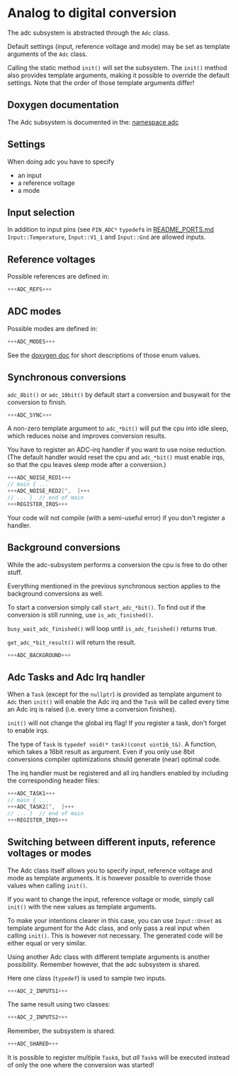 # Analog to digital conversion

The adc subsystem is abstracted through the `Adc` class.

Default settings (input, reference voltage and mode) may be set as
template arguments of the `Adc` class.

Calling the static method `init()` will set the subsystem.  The
`init()` method also provides template arguments, making it possible to
override the default settings.  Note that the order of those template
arguments differ!


## Doxygen documentation

The Adc subsystem is documented in the:
[namespace adc](http://close2.github.io/alibvr/doxygen/html/de/d26/namespaceadc.html)


## Settings

When doing adc you have to specify

* an input
* a reference voltage
* a mode


## Input selection

In addition to input pins (see `PIN_ADC*` `typedef`s in
[README_PORTS.md](README_PORTS.md]) `Input::Temperature`, `Input::V1_1`
and `Input::Gnd` are allowed inputs.


## Reference voltages

Possible references are defined in:
```C++
+++ADC_REFS+++
```


## ADC modes

Possible modes are defined in:
```C++
+++ADC_MODES+++
```

See the
[doxygen doc](http://close2.github.io/alibvr/doxygen/html/de/d26/namespaceadc.html#a8094fa55ea1a7729bb35c230163c0f8f)
for short descriptions of those enum values.


## Synchronous conversions

`adc_8bit()` or `adc_10bit()` by default start a conversion and
busywait for the conversion to finish.

```C++
+++ADC_SYNC+++
```

A non-zero template argument to `adc_*bit()` will put the cpu into idle
sleep, which reduces noise and improves conversion results.

You have to register an ADC-irq handler if you want to use noise
reduction.  (The default handler would reset the cpu and `adc_*bit()`
must enable irqs, so that the cpu leaves sleep mode after a
conversion.)

```C++
+++ADC_NOISE_RED1+++
// main { ...
+++ADC_NOISE_RED2[^,  ]+++
// ... }  // end of main
+++REGISTER_IRQS+++
```

Your code will not compile (with a semi-useful error) if you don't
register a handler.


## Background conversions

While the adc-subsystem performs a conversion the cpu is free to do
other stuff.

Everything mentioned in the previous synchronous section applies to
the background conversions as well.

To start a conversion simply call `start_adc_*bit()`.  To find out if
the conversion is still running, use `is_adc_finished()`.

`busy_wait_adc_finished()` will loop until `is_adc_finished()` returns
true.

`get_adc_*bit_result()` will return the result.

```C++
+++ADC_BACKGROUND+++
```


## Adc Tasks and Adc Irq handler

When a `Task` (except for the `nullptr`) is provided as template
argument to `Adc` then `init()` will enable the Adc irq and the
`Task` will be called every time an Adc irq is raised (i.e. every
time a conversion finishes).

`init()` will not change the global irq flag!  If you register a task,
don't forget to enable irqs.

The type of `Task` is `typedef void(* task)(const uint16_t&)`.  A
function, which takes a 16bit result as argument.  Even if you only use
8bit conversions compiler optimizations should generate (near) optimal
code.

The irq handler must be registered and all irq handlers enabled by
including the corresponding header files:

```C++
+++ADC_TASK1+++
// main { ...
+++ADC_TASK2[^,  ]+++
// ... }  // end of main
+++REGISTER_IRQS+++
```


## Switching between different inputs, reference voltages or modes

The Adc class itself allows you to specify input, reference voltage and
mode as template arguments.  It is however possible to override those
values when calling `init()`.

If you want to change the input, reference voltage or mode, simply call
`init()` with the new values as template arguments.

To make your intentions clearer in this case, you can use `Input::Unset`
as template argument for the Adc class, and only pass a real input when
calling `init()`.  This is however not necessary.  The generated code
will be either equal or very similar.

Using another Adc class with different template arguments is another
possibility.  Remember however, that the adc subsystem is shared.

Here one class (`typedef`) is used to sample two inputs.
```C++
+++ADC_2_INPUTS1+++
```

The same result using two classes:
```C++
+++ADC_2_INPUTS2+++
```

Remember, the subsystem is shared:
```C++
+++ADC_SHARED+++
```

It is possible to register multiple `Task`s, but _all_ `Task`s will
be executed instead of only the one where the conversion was started!
